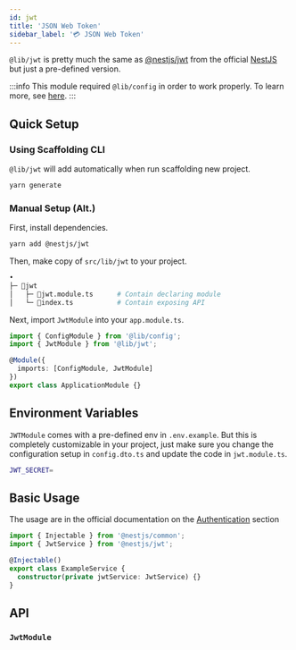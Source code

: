 ```yaml
---
id: jwt
title: 'JSON Web Token'
sidebar_label: '💳 JSON Web Token'
---
```


`@lib/jwt` is pretty much the same as [@nestjs/jwt](https://github.com/nestjs/jwt) from the official [NestJS](https://docs.nestjs.com/) but just a pre-defined version.

:::info
This module required `@lib/config` in order to work properly. To learn more, see [here](/docs/nestjs/lib/config).
:::

## Quick Setup

### Using Scaffolding CLI

`@lib/jwt` will add automatically when run scaffolding new project.

```bash
yarn generate
```

### Manual Setup (Alt.)

First, install dependencies.

```bash
yarn add @nestjs/jwt
```

Then, make copy of `src/lib/jwt` to your project.

```bash
•
├─ 📁jwt
│   ├─ 📄jwt.module.ts      # Contain declaring module
│   └─ 📄index.ts           # Contain exposing API
```

Next, import `JwtModule` into your `app.module.ts`.

```ts title="src/app.module.ts"
import { ConfigModule } from '@lib/config';
import { JwtModule } from '@lib/jwt';

@Module({
  imports: [ConfigModule, JwtModule]
})
export class ApplicationModule {}
```

## Environment Variables

`JWTModule` comes with a pre-defined env in `.env.example`. But this is completely customizable in your project, just make sure you change the configuration setup in `config.dto.ts` and update the code in `jwt.module.ts`.

```bash title=".env.example"
JWT_SECRET=
```

## Basic Usage

The usage are in the official documentation on the [Authentication](https://docs.nestjs.com/security/authentication#jwt-functionality) section

```ts title="example.service.ts"
import { Injectable } from '@nestjs/common';
import { JwtService } from '@nestjs/jwt';

@Injectable()
export class ExampleService {
  constructor(private jwtService: JwtService) {}
}
```

## API

### `JwtModule`
